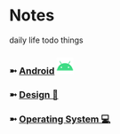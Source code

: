 # Notes
daily life todo things

### ➼ [Android](/Android) <a href="/Design"><img src="icon/icon-android-30x30.png"/></a>
### ➼ [Design 🎨](/Design)
### ➼ [Operating System 💻](/OperatingSystem)
